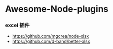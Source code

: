 # Awesome-Node-plugins



### excel 插件
- https://github.com/mgcrea/node-xlsx
- https://github.com/d-band/better-xlsx

